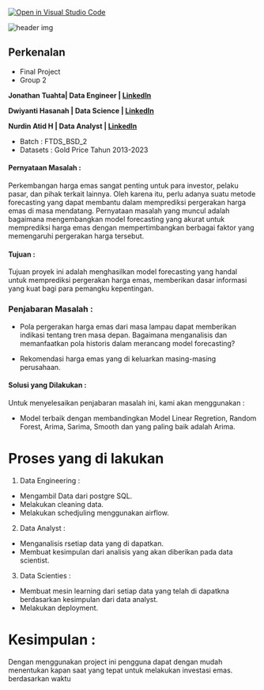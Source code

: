 [![Open in Visual Studio Code](https://classroom.github.com/assets/open-in-vscode-718a45dd9cf7e7f842a935f5ebbe5719a5e09af4491e668f4dbf3b35d5cca122.svg)](https://classroom.github.com/online_ide?assignment_repo_id=13151067&assignment_repo_type=AssignmentRepo)

![header img](/image/image1.png)

## Perkenalan

- Final Project 
- Group 2 

**Jonathan Tuahta| Data Engineer  | [LinkedIn](https://www.linkedin.com/in/jonathan-tuahta-b27401258/)** 

**Dwiyanti Hasanah | Data Science | [LinkedIn](https://www.linkedin.com/in/dwianti-hasanah-2532491b7/)**

**Nurdin Atid H | Data Analyst | [LinkedIn](https://www.linkedin.com/in/nurdinatid/)**

- Batch       : FTDS_BSD_2
- Datasets    : Gold Price Tahun 2013-2023

#### Pernyataan Masalah :
Perkembangan harga emas sangat penting untuk para investor, pelaku pasar, dan pihak terkait lainnya. Oleh karena itu, perlu adanya suatu metode forecasting yang dapat membantu dalam memprediksi pergerakan harga emas di masa mendatang. Pernyataan masalah yang muncul adalah bagaimana mengembangkan model forecasting yang akurat untuk memprediksi harga emas dengan mempertimbangkan berbagai faktor yang memengaruhi pergerakan harga tersebut.

#### Tujuan : 
 
Tujuan proyek ini adalah menghasilkan model forecasting yang handal untuk memprediksi pergerakan harga emas, memberikan dasar informasi yang kuat bagi para pemangku kepentingan.

### Penjabaran Masalah : 
- Pola pergerakan harga emas dari masa lampau dapat memberikan indikasi tentang tren masa depan. Bagaimana menganalisis dan memanfaatkan pola historis dalam merancang model forecasting?

- Rekomendasi harga emas yang di keluarkan masing-masing perusahaan. 

#### Solusi yang Dilakukan :
Untuk menyelesaikan penjabaran masalah ini, kami akan menggunakan : 
- Model terbaik dengan membandingkan  Model Linear Regretion, Random Forest, Arima, Sarima, Smooth dan yang paling baik adalah Arima.

# Proses yang di lakukan 
1. Data Engineering : 
- Mengambil Data dari postgre SQL.
- Melakukan cleaning data.
- Melakukan schedjuling menggunakan airflow.
2. Data Analyst :
- Menganalisis rsetiap data yang di dapatkan.
- Membuat kesimpulan dari analisis yang akan diberikan pada data scientist.
3. Data Scienties :
- Membuat mesin learning dari setiap data yang telah di dapatkna berdasarkan kesimpulan dari data analyst.
- Melakukan deployment.

# Kesimpulan :
Dengan menggunakan project ini pengguna dapat dengan mudah menentukan kapan saat yang tepat untuk melakukan investasi emas. berdasarkan waktu
